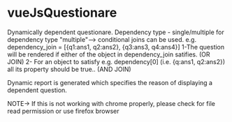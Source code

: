 # vueJsQuestionare
Dynamically dependent questionare.
Dependency type - single/multiple
for dependency type "multiple"--> conditional joins can be used. e.g.
dependency_join = [{q1:ans1, q2:ans2}, {q3:ans3, q4:ans4}]
1-The question will be rendered if either of the object in dependency_join satifies. (OR JOIN)
2- For an object to satisfy e.g. dependency[0] (i.e. {q:ans1, q2:ans2}) all its property should be true.. (AND JOIN)

Dynamic report is generated which specifies the reason of displaying a dependent question.

NOTE->
If this is not working with chrome properly, please check for file read permission or use firefox browser